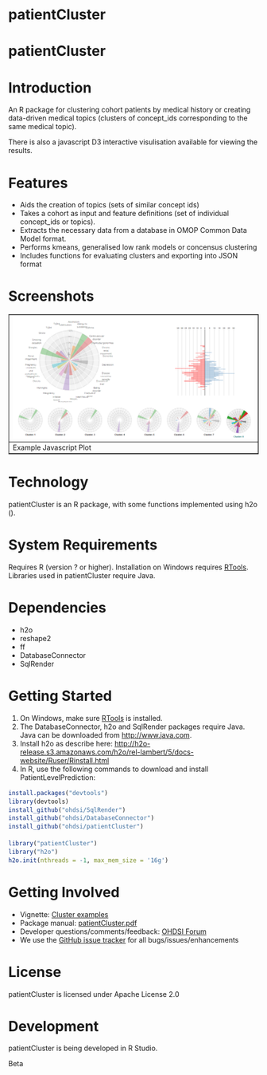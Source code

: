 # patientCluster
patientCluster
======================

Introduction
============
An R package for clustering cohort patients by medical history or creating data-driven medical topics (clusters of concept_ids corresponding to the same medical topic).

There is also a javascript D3 interactive visulisation available for viewing the results.


Features
========
- Aids the creation of topics (sets of similar concept ids)
- Takes a cohort as input and feature definitions (set of individual concept_ids or topics).
- Extracts the necessary data from a database in OMOP Common Data Model format.
- Performs kmeans, generalised low rank models or concensus clustering 
- Includes functions for evaluating clusters and exporting into JSON format

Screenshots
===========
<table border = "">
<tr valign="top">
<td width = 100%>
  <img src="https://github.com/jreps/patientCluster/blob/master/extras/patclustExample.png" alt="Javascript Cluster Screenshot" title="Javascript Cluster Screenshot" />
</td>
</tr><tr>
<td>Example Javascript Plot</td>
</tr>
</table>

Technology
==========
patientCluster is an R package, with some functions implemented using h2o ().

System Requirements
===================
Requires R (version ? or higher). Installation on Windows requires [RTools](http://cran.r-project.org/bin/windows/Rtools/). Libraries used in patientCluster require Java.

Dependencies
============
 * h2o
 * reshape2
 * ff
 * DatabaseConnector
 * SqlRender

Getting Started
===============
1. On Windows, make sure [RTools](http://cran.r-project.org/bin/windows/Rtools/) is installed.
2. The DatabaseConnector, h2o and SqlRender packages require Java. Java can be downloaded from
<a href="http://www.java.com" target="_blank">http://www.java.com</a>.
3. Install h2o as describe here: http://h2o-release.s3.amazonaws.com/h2o/rel-lambert/5/docs-website/Ruser/Rinstall.html
4. In R, use the following commands to download and install PatientLevelPrediction:

  ```r
  install.packages("devtools")
  library(devtools)
  install_github("ohdsi/SqlRender") 
  install_github("ohdsi/DatabaseConnector") 
  install_github("ohdsi/patientCluster") 
  
  library("patientCluster")
  library("h2o")
  h2o.init(nthreads = -1, max_mem_size = '16g')
  ```

Getting Involved
================
* Vignette: [Cluster examples](https://...)
* Package manual: [patientCluster.pdf](https://...) 
* Developer questions/comments/feedback: <a href="http://forums.ohdsi.org/c/developers">OHDSI Forum</a>
* We use the <a href="../../issues">GitHub issue tracker</a> for all bugs/issues/enhancements
 
License
=======
patientCluster is licensed under Apache License 2.0

Development
===========
patientCluster is being developed in R Studio.

Beta

